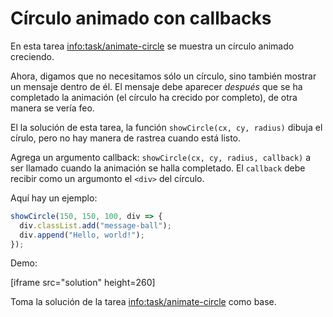 # Círculo animado con callbacks

En esta tarea <info:task/animate-circle> se muestra un círculo animado creciendo.

Ahora, digamos que no necesitamos sólo un círculo, sino también mostrar un mensaje dentro de él. El mensaje debe aparecer _después_ que se ha completado la animación (el círculo ha crecido por completo), de otra manera se vería feo.

El la solución de esta tarea, la función `showCircle(cx, cy, radius)` dibuja el círulo, pero no hay manera de rastrea cuando está listo.

Agrega un argumento callback: `showCircle(cx, cy, radius, callback)` a ser llamado cuando la animación se halla completado. El `callback` debe recibir como un argumonto el `<div>` del círculo.

Aquí hay un ejemplo:

```js
showCircle(150, 150, 100, div => {
  div.classList.add("message-ball");
  div.append("Hello, world!");
});
```

Demo:

[iframe src="solution" height=260]

Toma la solución de la tarea <info:task/animate-circle> como base.
